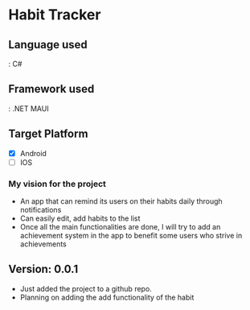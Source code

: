 # Habit Tracker 

## Language used
: C# 

## Framework used 
: .NET MAUI

## Target Platform
- [x] Android
- [ ] IOS

### My vision for the project
- An app that can remind its users on their habits daily through notifications
- Can easily edit, add habits to the list
- Once all the main functionalities are done, I will try to add an achievement system in the app to benefit some users who strive in achievements

## Version: 0.0.1
- Just added the project to a github repo.
- Planning on adding the add functionality of the habit

